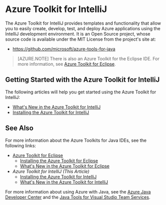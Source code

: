 <properties
    pageTitle="Azure Toolkit for IntelliJ | Azure"
    description="Learn about the Azure Toolkit for IntelliJ."
    services=""
    documentationcenter="java"
    author="rmcmurray"
    manager="erikre"
    editor="" />
<tags
    ms.assetid="115a095d-1b70-41d6-adb4-78f24b2a4451"
    ms.service="multiple"
    ms.workload="na"
    ms.tgt_pltfrm="multiple"
    ms.devlang="Java"
    ms.topic="article"
    ms.date="12/22/2016"
    wacn.date=""
    ms.author="robmcm;asirveda" />

# Azure Toolkit for IntelliJ
The Azure Toolkit for IntelliJ provides templates and functionality that allow you to easily create, develop, test, and deploy Azure applications using the IntelliJ development environment. It is an Open Source project, whose source code is available under the MIT License from the project's site at:

* <https://github.com/microsoft/azure-tools-for-java>

> [AZURE.NOTE] There is also an Azure Toolkit for the Eclipse IDE. For more information, see [Azure Toolkit for Eclipse].

## Getting Started with the Azure Toolkit for IntelliJ
The following articles will help you get started using the Azure Toolkit for IntelliJ:

* [What's New in the Azure Toolkit for IntelliJ]
* [Installing the Azure Toolkit for IntelliJ]


## See Also
For more information about the Azure Toolkits for Java IDEs, see the following links:

* [Azure Toolkit for Eclipse]
  * [Installing the Azure Toolkit for Eclipse]
  * [What's New in the Azure Toolkit for Eclipse]
* *Azure Toolkit for IntelliJ (This Article)*
  * [Installing the Azure Toolkit for IntelliJ]
  * [What's New in the Azure Toolkit for IntelliJ]

For more information about using Azure with Java, see the [Azure Java Developer Center] and the [Java Tools for Visual Studio Team Services].

<!-- URL List -->

[Azure Toolkit for Eclipse]:/documentation/articles/azure-toolkit-for-eclipse/
[Azure Toolkit for IntelliJ]:/documentation/articles/azure-toolkit-for-intellij/
[Installing the Azure Toolkit for Eclipse]:/documentation/articles/azure-toolkit-for-eclipse-installation/
[Installing the Azure Toolkit for IntelliJ]:/documentation/articles/azure-toolkit-for-intellij-installation/
[What's New in the Azure Toolkit for Eclipse]:/documentation/articles/azure-toolkit-for-eclipse-whats-new/
[What's New in the Azure Toolkit for IntelliJ]:/documentation/articles/azure-toolkit-for-intellij-whats-new/

[Azure Java Developer Center]: /develop/java/
[Java Tools for Visual Studio Team Services]: https://java.visualstudio.com/

